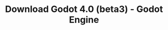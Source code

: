 ---
# Generated by /tools/generators/src/download_archive_generator !!! do not edit by hand !!!
title: 'Download Godot 4.0 (beta3) - Godot Engine'
type: 'download/archive'
name: '4.0'
flavor: 'beta3'
release_date: '2022-10-14T03:00:00-00:00'
release_notes: 'article/dev-snapshot-godot-4-0-beta-3/'
primaryPlatforms:
  - 'android.apk'
  - 'linux.64'
  - 'macos.universal'
  - 'windows.64'
  - 'web'
  - 'templates'
links:
  android.apk:
    name: 'android.apk'
    title: 'Android'
    caption: 'Universal APK (ARM64 + ARMv7 + x86_64 + x86)'
    tags:
      - 'APK download'
      - 'ARM64/v7'
      - 'x86 (64 & 32 bit)'
    hosts:
      github_builds:
        regular: 'https://github.com/godotengine/godot-builds/releases/download/4.0-beta3/Godot_v4.0-beta3_android_editor.apk'
        mono: '#'
      github:
        regular: 'https://github.com/godotengine/godot/releases/download/4.0-beta3/Godot_v4.0-beta3_android_editor.apk'
        mono: '#'
  linux.64:
    name: 'linux.64'
    title: 'Linux'
    caption: 'Standard (x86_64)'
    tags:
      - '64 bit'
    hosts:
      github_builds:
        regular: 'https://github.com/godotengine/godot-builds/releases/download/4.0-beta3/Godot_v4.0-beta3_linux.x86_64.zip'
        mono: 'https://github.com/godotengine/godot-builds/releases/download/4.0-beta3/Godot_v4.0-beta3_mono_linux_x86_64.zip'
      github:
        regular: 'https://github.com/godotengine/godot/releases/download/4.0-beta3/Godot_v4.0-beta3_linux.x86_64.zip'
        mono: 'https://github.com/godotengine/godot/releases/download/4.0-beta3/Godot_v4.0-beta3_mono_linux_x86_64.zip'
  macos.universal:
    name: 'macos.universal'
    title: 'macOS'
    caption: 'Universal (x86_64 + Apple Silicon)'
    tags:
      - 'Intel/Apple Silicon'
      - '64 bit'
    hosts:
      github_builds:
        regular: 'https://github.com/godotengine/godot-builds/releases/download/4.0-beta3/Godot_v4.0-beta3_macos.universal.zip'
        mono: 'https://github.com/godotengine/godot-builds/releases/download/4.0-beta3/Godot_v4.0-beta3_mono_macos.universal.zip'
      github:
        regular: 'https://github.com/godotengine/godot/releases/download/4.0-beta3/Godot_v4.0-beta3_macos.universal.zip'
        mono: 'https://github.com/godotengine/godot/releases/download/4.0-beta3/Godot_v4.0-beta3_mono_macos.universal.zip'
  windows.64:
    name: 'windows.64'
    title: 'Windows'
    caption: 'Standard (x86_64)'
    tags:
      - '64 bit'
    hosts:
      github_builds:
        regular: 'https://github.com/godotengine/godot-builds/releases/download/4.0-beta3/Godot_v4.0-beta3_win64.exe.zip'
        mono: 'https://github.com/godotengine/godot-builds/releases/download/4.0-beta3/Godot_v4.0-beta3_mono_win64.zip'
      github:
        regular: 'https://github.com/godotengine/godot/releases/download/4.0-beta3/Godot_v4.0-beta3_win64.exe.zip'
        mono: 'https://github.com/godotengine/godot/releases/download/4.0-beta3/Godot_v4.0-beta3_mono_win64.zip'
  web:
    name: 'web'
    title: 'Web editor'
    caption: ''
    tags:
      - 'Self-hosted'
      - 'Cross-platform'
    hosts:
      github_builds:
        regular: 'https://github.com/godotengine/godot-builds/releases/download/4.0-beta3/Godot_v4.0-beta3_web_editor.zip'
        mono: '#'
      github:
        regular: 'https://github.com/godotengine/godot/releases/download/4.0-beta3/Godot_v4.0-beta3_web_editor.zip'
        mono: '#'
  linux.arm64:
    name: 'linux.arm64'
    title: 'Linux'
    caption: 'Standard (ARM64)'
    tags:
      - 'ARM64'
      - '64 bit'
    hosts:
      github_builds:
        regular: 'https://github.com/godotengine/godot-builds/releases/download/4.0-beta3/Godot_v4.0-beta3_linux.arm64.zip'
        mono: 'https://github.com/godotengine/godot-builds/releases/download/4.0-beta3/Godot_v4.0-beta3_mono_linux_arm64.zip'
      github:
        regular: 'https://github.com/godotengine/godot/releases/download/4.0-beta3/Godot_v4.0-beta3_linux.arm64.zip'
        mono: 'https://github.com/godotengine/godot/releases/download/4.0-beta3/Godot_v4.0-beta3_mono_linux_arm64.zip'
  linux.32:
    name: 'linux.32'
    title: 'Linux'
    caption: 'Standard (x86)'
    tags:
      - '32 bit'
    hosts:
      github_builds:
        regular: 'https://github.com/godotengine/godot-builds/releases/download/4.0-beta3/Godot_v4.0-beta3_linux.x86_32.zip'
        mono: 'https://github.com/godotengine/godot-builds/releases/download/4.0-beta3/Godot_v4.0-beta3_mono_linux_x86_32.zip'
      github:
        regular: 'https://github.com/godotengine/godot/releases/download/4.0-beta3/Godot_v4.0-beta3_linux.x86_32.zip'
        mono: 'https://github.com/godotengine/godot/releases/download/4.0-beta3/Godot_v4.0-beta3_mono_linux_x86_32.zip'
  linux.arm32:
    name: 'linux.arm32'
    title: 'Linux'
    caption: 'Standard (ARM32)'
    tags:
      - 'ARM32'
      - '32 bit'
    hosts:
      github_builds:
        regular: 'https://github.com/godotengine/godot-builds/releases/download/4.0-beta3/Godot_v4.0-beta3_linux.arm32.zip'
        mono: 'https://github.com/godotengine/godot-builds/releases/download/4.0-beta3/Godot_v4.0-beta3_mono_linux_arm32.zip'
      github:
        regular: 'https://github.com/godotengine/godot/releases/download/4.0-beta3/Godot_v4.0-beta3_linux.arm32.zip'
        mono: 'https://github.com/godotengine/godot/releases/download/4.0-beta3/Godot_v4.0-beta3_mono_linux_arm32.zip'
  windows.32:
    name: 'windows.32'
    title: 'Windows'
    caption: 'Standard (x86)'
    tags:
      - '32 bit'
    hosts:
      github_builds:
        regular: 'https://github.com/godotengine/godot-builds/releases/download/4.0-beta3/Godot_v4.0-beta3_win32.exe.zip'
        mono: 'https://github.com/godotengine/godot-builds/releases/download/4.0-beta3/Godot_v4.0-beta3_mono_win32.zip'
      github:
        regular: 'https://github.com/godotengine/godot/releases/download/4.0-beta3/Godot_v4.0-beta3_win32.exe.zip'
        mono: 'https://github.com/godotengine/godot/releases/download/4.0-beta3/Godot_v4.0-beta3_mono_win32.zip'
  aar_library:
    name: 'aar_library'
    title: 'AAR library'
    caption: ''
    tags:
      - 'Android plugins'
      - 'Java'
      - 'Kotlin'
    hosts:
      github_builds:
        regular: 'https://github.com/godotengine/godot-builds/releases/download/4.0-beta3/godot-lib.4.0.beta3.template_release.aar'
        mono: '#'
      github:
        regular: 'https://github.com/godotengine/godot/releases/download/4.0-beta3/godot-lib.4.0.beta3.template_release.aar'
        mono: '#'
  templates:
    name: 'templates'
    title: 'Export templates'
    caption: ''
    tags:
      - 'Used to export your games to all supported platforms'
    hosts:
      github_builds:
        regular: 'https://github.com/godotengine/godot-builds/releases/download/4.0-beta3/Godot_v4.0-beta3_export_templates.tpz'
        mono: 'https://github.com/godotengine/godot-builds/releases/download/4.0-beta3/Godot_v4.0-beta3_mono_export_templates.tpz'
      github:
        regular: 'https://github.com/godotengine/godot/releases/download/4.0-beta3/Godot_v4.0-beta3_export_templates.tpz'
        mono: 'https://github.com/godotengine/godot/releases/download/4.0-beta3/Godot_v4.0-beta3_mono_export_templates.tpz'
---